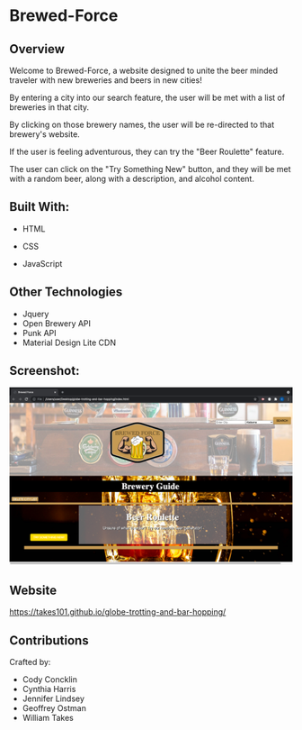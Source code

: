# Brewed-Force
## Overview
 Welcome to Brewed-Force, a website designed to unite the beer minded traveler with new breweries and beers in new cities!

By entering a city into our search feature, the user will be met with a list of breweries in that city. 

By clicking on those brewery names, the user will be re-directed to that brewery's website. 

If the user is feeling adventurous, they can try the "Beer Roulette" feature. 

The user can click on the "Try Something New" button, and they will be met with a random beer, along with a description, and alcohol content.

## Built With:
* HTML

* CSS

* JavaScript

## Other Technologies
* Jquery
* Open Brewery API
* Punk API
* Material Design Lite CDN

## Screenshot:

![Screenshot](assets/Brewed-Force.png)

## Website
https://takes101.github.io/globe-trotting-and-bar-hopping/

## Contributions
Crafted by:
* Cody Concklin
* Cynthia Harris
* Jennifer Lindsey
* Geoffrey Ostman
* William Takes